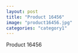 ```yaml
---
layout: post
title: "Product 16456"
image: "product16456.jpg"
categories: "category1"
---
```

Product 16456
